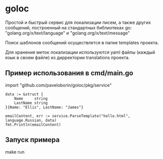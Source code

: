 # goloc

Простой и быстрый сервис для локализации писем, а также других сообщений, построенный на стандартных библиотеках go:
"golang.org/x/text/language" и "golang.org/x/text/message"


Поиск шаблонов сообщений осуществлется в папке templates проекта.

Для хранения меток локализации используются yaml файлы (каждый язык в своем файле) из дирректории translations проекта.


## Пример использования в cmd/main.go 

import "github.com/paveloborin/goloc/pkg/service"

	data := &struct {
		Name     string
		LastName string
	}{Name: "Ellis", LastName: "James"}

	emailContent, err := service.ParseTemplate("hello.html", language.Russian, data)
	fmt.Println(emailContent)


## Запуск примера
make run